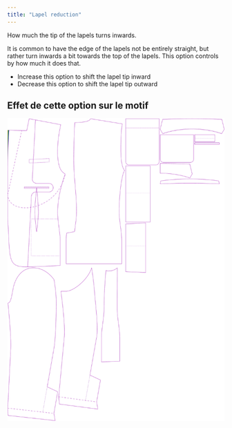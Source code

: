```yaml
---
title: "Lapel reduction"
---
```


How much the tip of the lapels turns inwards.

It is common to have the edge of the lapels not be entirely straight, but rather turn inwards a bit towards the top of the lapels. This option controls by how much it does that.

- Increase this option to shift the lapel tip inward
- Decrease this option to shift the lapel tip outward

## Effet de cette option sur le motif

![This image shows the effect of this option by superimposing several variants that have a different value for this option](jaeger_lapelreduction_sample.svg "Effect of this option on the pattern")
